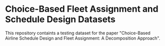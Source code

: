 # Choice-Based Fleet Assignment and Schedule Design Datasets
This repository containts a testing dataset for the paper "Choice-Based Airline Schedule Design and Fleet Assignment: A Decomposition Approach".
